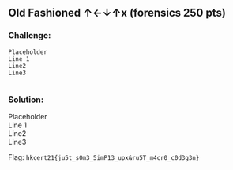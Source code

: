 ## Old Fashioned ↑←↓↑x (forensics 250 pts)  
### Challenge:  
```
Placeholder    
Line 1    
Line2    
Line3    
  
```
  
### Solution:  
Placeholder    
Line 1    
Line2    
Line3    
  
  
Flag: `hkcert21{ju5t_s0m3_5imP13_upx&ru5T_m4cr0_c0d3g3n}`  
  

